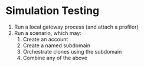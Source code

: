 # Simulation Testing

1. Run a local gateway process (and attach a profiler)
2. Run a scenario, which may:
   1. Create an account
   2. Create a named subdomain
   3. Orchestrate clones using the subdomain
   4. Combine any of the above